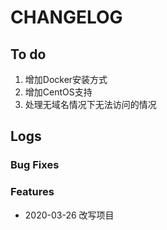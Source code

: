 # CHANGELOG

## To do

1. 增加Docker安装方式
2. 增加CentOS支持
3. 处理无域名情况下无法访问的情况

## Logs

### Bug Fixes

### Features

* 2020-03-26  改写项目
